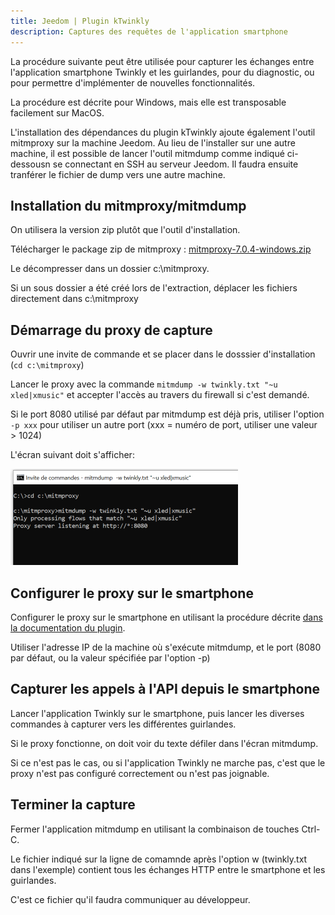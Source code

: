 ```yaml
---
title: Jeedom | Plugin kTwinkly
description: Captures des requêtes de l'application smartphone
---
```


La procédure suivante peut être utilisée pour capturer les échanges entre l'application smartphone Twinkly et les guirlandes, pour du diagnostic, ou pour permettre d'implémenter de nouvelles fonctionnalités.

La procédure est décrite pour Windows, mais elle est transposable facilement sur MacOS.

L'installation des dépendances du plugin kTwinkly ajoute également l'outil mitmproxy sur la machine Jeedom. Au lieu de l'installer sur une autre machine, il est possible de lancer l'outil mitmdump comme indiqué ci-dessousn se connectant en SSH au serveur Jeedom. 
Il faudra ensuite tranférer le fichier de dump vers une autre machine.

## Installation du mitmproxy/mitmdump

On utilisera la version zip plutôt que l'outil d'installation.

Télécharger le package zip de mitmproxy : [mitmproxy-7.0.4-windows.zip](https://snapshots.mitmproxy.org/7.0.4/mitmproxy-7.0.4-windows.zip)

Le décompresser dans un dossier c:\mitmproxy.

Si un sous dossier a été créé lors de l'extraction, déplacer les fichiers directement dans c:\mitmproxy

## Démarrage du proxy de capture

Ouvrir une invite de commande et se placer dans le dosssier d'installation (```cd c:\mitmproxy```)

Lancer le proxy avec la commande ```mitmdump -w twinkly.txt "~u xled|xmusic"``` et accepter l'accès au travers du firewall si c'est demandé.

Si le port 8080 utilisé par défaut par mitmdump est déjà pris, utiliser l'option ```-p xxx``` pour utiliser un autre port (xxx = numéro de port, utiliser une valeur > 1024)

L'écran suivant doit s'afficher:

<img src="../images/mitmdump_window.png" style="zoom:50%;" />

## Configurer le proxy sur le smartphone

Configurer le proxy sur le smartphone en utilisant la procédure décrite [dans la documentation du plugin](https://kimagurefr.github.io/jeedom_docs/kTwinkly/fr_FR/#etape-3---configuration-du-smartphone-sur-des-mobiles-apple).

Utiliser l'adresse IP de la machine où s'exécute mitmdump, et le port (8080 par défaut, ou la valeur spécifiée par l'option -p)

## Capturer les appels à l'API depuis le smartphone

Lancer l'application Twinkly sur le smartphone, puis lancer les diverses commandes à capturer vers les différentes guirlandes.

Si le proxy fonctionne, on doit voir du texte défiler dans l'écran mitmdump.

Si ce n'est pas le cas, ou si l'application Twinkly ne marche pas, c'est que le proxy n'est pas configuré correctement ou n'est pas joignable.

## Terminer la capture

Fermer l'application mitmdump en utilisant la combinaison de touches Ctrl-C.

Le fichier indiqué sur la ligne de comamnde après l'option w (twinkly.txt dans l'exemple) contient tous les échanges HTTP entre le smartphone et les guirlandes.

C'est ce fichier qu'il faudra communiquer au développeur.

